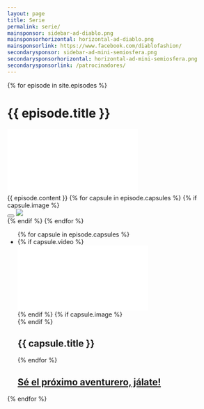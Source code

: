 ```yaml
---
layout: page
title: Serie
permalink: serie/
mainsponsor: sidebar-ad-diablo.png
mainsponsorhorizontal: horizontal-ad-diablo.png
mainsponsorlink: https://www.facebook.com/diablofashion/
secondarysponsor: sidebar-ad-mini-semiosfera.png
secondarysponsorhorizontal: horizontal-ad-mini-semiosfera.png
secondarysponsorlink: /patrocinadores/
---
```


{% for episode in site.episodes %}
<div class="episodio">
  <h1 class="inversed_name">{{ episode.title }}</h1>
	<div class="main_video">
    <iframe src="{{ episode.video }}&amp;rel=0&amp;showinfo=0" frameborder="0" allowfullscreen></iframe>
	</div>
	{{ episode.content }}
    {% for capsule in episode.capsules %}
      {% if capsule.image %}
      		<!--{% increment capsule_id %}-->
			<div class="remodal" data-remodal-id="modal{{ capsule_id }}" data-remodal-action="confirm">
				<button data-remodal-action="close" class="remodal-close"></button>
				<img src="{{ site.baseurl }}images/episodios/{{ capsule.image }}">
			</div>
	  {% endif %}
	{% endfor %}
	<ul class="capsulas">
    	{% for capsule in episode.capsules %}
		<li>
			{% if capsule.video %}
			<div class="cap_episode">
        <iframe src="{{ capsule.video }}?rel=0&amp;showinfo=0" frameborder="0" allowfullscreen></iframe>
			</div>
			{% endif %}
			{% if capsule.image %}
			<a data-remodal-target="modal{{ capsule_id }}">
				<div class="cap_episode" style="background-image: url({{ site.baseurl }}images/episodios/{{ capsule.image }})">
				</div>
			</a>
			{% endif %}
			<h2>{{ capsule.title }}</h2>
		</li>
		{% endfor %}
    <h2 class="calltoaction lesser"><a href="{{ site.baseurl }}jalate/">Sé el próximo aventurero, jálate!</a></h2>
	</ul>
</div>
{% endfor %}
